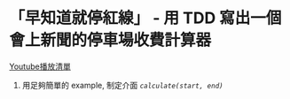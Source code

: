 # 「早知道就停紅線」 - 用 TDD 寫出一個會上新聞的停車場收費計算器

[Youtube播放清單](https://youtube.com/playlist?list=PLvBh-90IwbPKFUUFw1PTezAVQqi0PUhTB&si=m_3gL1MK9nxfad6g)

1. 用足夠簡單的 example, 制定介面 _`calculate(start, end)`_